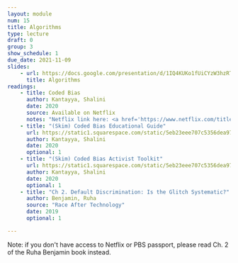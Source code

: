 ```yaml
---
layout: module
num: 15
title: Algorithms
type: lecture
draft: 0
group: 3
show_schedule: 1
due_date: 2021-11-09
slides:
    - url: https://docs.google.com/presentation/d/1IQ4KUKo1fUiCYzW3hzRTTZx4faq4PKj2LwwkQklGpR8/edit?usp=sharing
      title: Algorithms
readings:
    - title: Coded Bias
      author: Kantayya, Shalini
      date: 2020
      source: Available on Netflix
      notes: "Netflix link here: <a href='https://www.netflix.com/title/81328723'>https://www.netflix.com/title/81328723</a>. <br>PBS link here: <a href='https://www.pbs.org/independentlens/documentaries/coded-bias/'>https://www.pbs.org/independentlens/documentaries/coded-bias/</a>"
    - title: "(Skim) Coded Bias Educational Guide"
      url: https://static1.squarespace.com/static/5eb23eee707c5356dea97eaa/t/5ffe4ff872238a5c80e4020b/1610502147093/CODED_Educational_Guide_Final.pdf
      author: Kantayya, Shalini
      date: 2020
      optional: 1
    - title: "(Skim) Coded Bias Activist Toolkit"
      url: https://static1.squarespace.com/static/5eb23eee707c5356dea97eaa/t/604a50925387f562551235c0/1615483038648/CODED_Activist_Toolkit_Final_21.pdf
      author: Kantayya, Shalini
      date: 2020
      optional: 1
    - title: "Ch 2. Default Discrimination: Is the Glitch Systematic?"
      author: Benjamin, Ruha
      source: "Race After Technology"
      date: 2019
      optional: 1

---
```

Note: if you don't have access to Netflix or PBS passport, please read Ch. 2 of the Ruha Benjamin book instead.